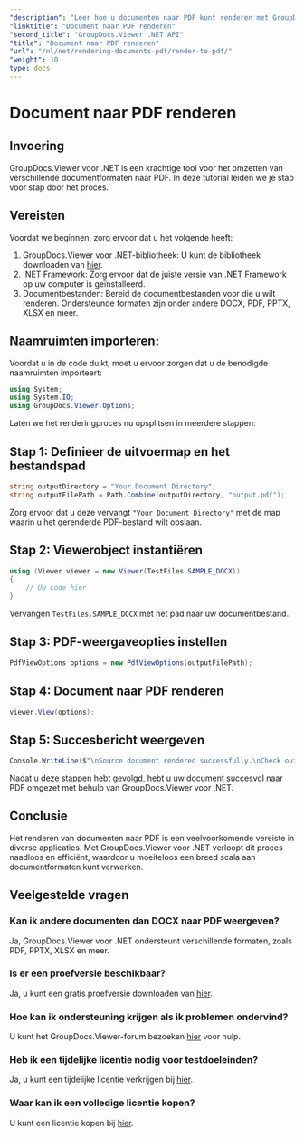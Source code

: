 ```yaml
---
"description": "Leer hoe u documenten naar PDF kunt renderen met GroupDocs.Viewer voor .NET. Inclusief stapsgewijze handleiding met vereisten en veelgestelde vragen."
"linktitle": "Document naar PDF renderen"
"second_title": "GroupDocs.Viewer .NET API"
"title": "Document naar PDF renderen"
"url": "/nl/net/rendering-documents-pdf/render-to-pdf/"
"weight": 10
type: docs
---
```

# Document naar PDF renderen

## Invoering
GroupDocs.Viewer voor .NET is een krachtige tool voor het omzetten van verschillende documentformaten naar PDF. In deze tutorial leiden we je stap voor stap door het proces.
## Vereisten

Voordat we beginnen, zorg ervoor dat u het volgende heeft:
1. GroupDocs.Viewer voor .NET-bibliotheek: U kunt de bibliotheek downloaden van [hier](https://releases.groupdocs.com/viewer/net/).
2. .NET Framework: Zorg ervoor dat de juiste versie van .NET Framework op uw computer is geïnstalleerd.
3. Documentbestanden: Bereid de documentbestanden voor die u wilt renderen. Ondersteunde formaten zijn onder andere DOCX, PDF, PPTX, XLSX en meer.

## Naamruimten importeren:
Voordat u in de code duikt, moet u ervoor zorgen dat u de benodigde naamruimten importeert:
```csharp
using System;
using System.IO;
using GroupDocs.Viewer.Options;
```

Laten we het renderingproces nu opsplitsen in meerdere stappen:
## Stap 1: Definieer de uitvoermap en het bestandspad
```csharp
string outputDirectory = "Your Document Directory";
string outputFilePath = Path.Combine(outputDirectory, "output.pdf");
```
Zorg ervoor dat u deze vervangt `"Your Document Directory"` met de map waarin u het gerenderde PDF-bestand wilt opslaan.
## Stap 2: Viewerobject instantiëren
```csharp
using (Viewer viewer = new Viewer(TestFiles.SAMPLE_DOCX))
{
    // Uw code hier
}
```
Vervangen `TestFiles.SAMPLE_DOCX` met het pad naar uw documentbestand.
## Stap 3: PDF-weergaveopties instellen
```csharp
PdfViewOptions options = new PdfViewOptions(outputFilePath);
```
## Stap 4: Document naar PDF renderen
```csharp
viewer.View(options);
```
## Stap 5: Succesbericht weergeven
```csharp
Console.WriteLine($"\nSource document rendered successfully.\nCheck output in {outputDirectory}.");
```
Nadat u deze stappen hebt gevolgd, hebt u uw document succesvol naar PDF omgezet met behulp van GroupDocs.Viewer voor .NET.

## Conclusie
Het renderen van documenten naar PDF is een veelvoorkomende vereiste in diverse applicaties. Met GroupDocs.Viewer voor .NET verloopt dit proces naadloos en efficiënt, waardoor u moeiteloos een breed scala aan documentformaten kunt verwerken.
## Veelgestelde vragen
### Kan ik andere documenten dan DOCX naar PDF weergeven?
Ja, GroupDocs.Viewer voor .NET ondersteunt verschillende formaten, zoals PDF, PPTX, XLSX en meer.
### Is er een proefversie beschikbaar?
Ja, u kunt een gratis proefversie downloaden van [hier](https://releases.groupdocs.com/).
### Hoe kan ik ondersteuning krijgen als ik problemen ondervind?
U kunt het GroupDocs.Viewer-forum bezoeken [hier](https://forum.groupdocs.com/c/viewer/9) voor hulp.
### Heb ik een tijdelijke licentie nodig voor testdoeleinden?
Ja, u kunt een tijdelijke licentie verkrijgen bij [hier](https://purchase.groupdocs.com/temporary-license/).
### Waar kan ik een volledige licentie kopen?
U kunt een licentie kopen bij [hier](https://purchase.groupdocs.com/buy).